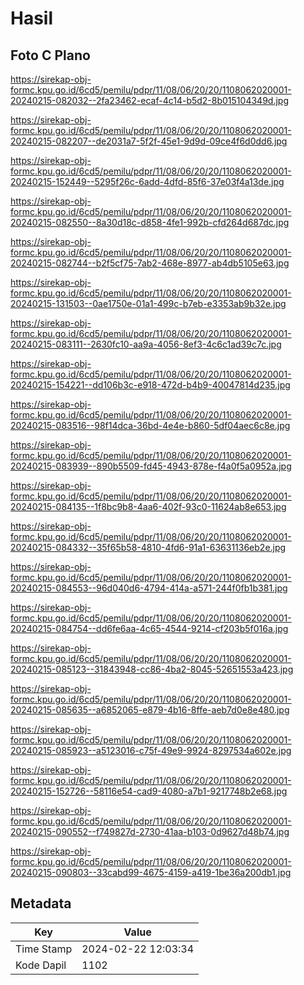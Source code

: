 # Hasil

## Foto C Plano

https://sirekap-obj-formc.kpu.go.id/6cd5/pemilu/pdpr/11/08/06/20/20/1108062020001-20240215-082032--2fa23462-ecaf-4c14-b5d2-8b015104349d.jpg

https://sirekap-obj-formc.kpu.go.id/6cd5/pemilu/pdpr/11/08/06/20/20/1108062020001-20240215-082207--de2031a7-5f2f-45e1-9d9d-09ce4f6d0dd6.jpg

https://sirekap-obj-formc.kpu.go.id/6cd5/pemilu/pdpr/11/08/06/20/20/1108062020001-20240215-152449--5295f26c-6add-4dfd-85f6-37e03f4a13de.jpg

https://sirekap-obj-formc.kpu.go.id/6cd5/pemilu/pdpr/11/08/06/20/20/1108062020001-20240215-082550--8a30d18c-d858-4fe1-992b-cfd264d687dc.jpg

https://sirekap-obj-formc.kpu.go.id/6cd5/pemilu/pdpr/11/08/06/20/20/1108062020001-20240215-082744--b2f5cf75-7ab2-468e-8977-ab4db5105e63.jpg

https://sirekap-obj-formc.kpu.go.id/6cd5/pemilu/pdpr/11/08/06/20/20/1108062020001-20240215-131503--0ae1750e-01a1-499c-b7eb-e3353ab9b32e.jpg

https://sirekap-obj-formc.kpu.go.id/6cd5/pemilu/pdpr/11/08/06/20/20/1108062020001-20240215-083111--2630fc10-aa9a-4056-8ef3-4c6c1ad39c7c.jpg

https://sirekap-obj-formc.kpu.go.id/6cd5/pemilu/pdpr/11/08/06/20/20/1108062020001-20240215-154221--dd106b3c-e918-472d-b4b9-40047814d235.jpg

https://sirekap-obj-formc.kpu.go.id/6cd5/pemilu/pdpr/11/08/06/20/20/1108062020001-20240215-083516--98f14dca-36bd-4e4e-b860-5df04aec6c8e.jpg

https://sirekap-obj-formc.kpu.go.id/6cd5/pemilu/pdpr/11/08/06/20/20/1108062020001-20240215-083939--890b5509-fd45-4943-878e-f4a0f5a0952a.jpg

https://sirekap-obj-formc.kpu.go.id/6cd5/pemilu/pdpr/11/08/06/20/20/1108062020001-20240215-084135--1f8bc9b8-4aa6-402f-93c0-11624ab8e653.jpg

https://sirekap-obj-formc.kpu.go.id/6cd5/pemilu/pdpr/11/08/06/20/20/1108062020001-20240215-084332--35f65b58-4810-4fd6-91a1-63631136eb2e.jpg

https://sirekap-obj-formc.kpu.go.id/6cd5/pemilu/pdpr/11/08/06/20/20/1108062020001-20240215-084553--96d040d6-4794-414a-a571-244f0fb1b381.jpg

https://sirekap-obj-formc.kpu.go.id/6cd5/pemilu/pdpr/11/08/06/20/20/1108062020001-20240215-084754--dd6fe6aa-4c65-4544-9214-cf203b5f016a.jpg

https://sirekap-obj-formc.kpu.go.id/6cd5/pemilu/pdpr/11/08/06/20/20/1108062020001-20240215-085123--31843948-cc86-4ba2-8045-52651553a423.jpg

https://sirekap-obj-formc.kpu.go.id/6cd5/pemilu/pdpr/11/08/06/20/20/1108062020001-20240215-085635--a6852065-e879-4b16-8ffe-aeb7d0e8e480.jpg

https://sirekap-obj-formc.kpu.go.id/6cd5/pemilu/pdpr/11/08/06/20/20/1108062020001-20240215-085923--a5123016-c75f-49e9-9924-8297534a602e.jpg

https://sirekap-obj-formc.kpu.go.id/6cd5/pemilu/pdpr/11/08/06/20/20/1108062020001-20240215-152726--58116e54-cad9-4080-a7b1-9217748b2e68.jpg

https://sirekap-obj-formc.kpu.go.id/6cd5/pemilu/pdpr/11/08/06/20/20/1108062020001-20240215-090552--f749827d-2730-41aa-b103-0d9627d48b74.jpg

https://sirekap-obj-formc.kpu.go.id/6cd5/pemilu/pdpr/11/08/06/20/20/1108062020001-20240215-090803--33cabd99-4675-4159-a419-1be36a200db1.jpg


## Metadata

| Key        | Value               |
| ---------- | ------------------- |
| Time Stamp | 2024-02-22 12:03:34 |
| Kode Dapil | 1102                |



